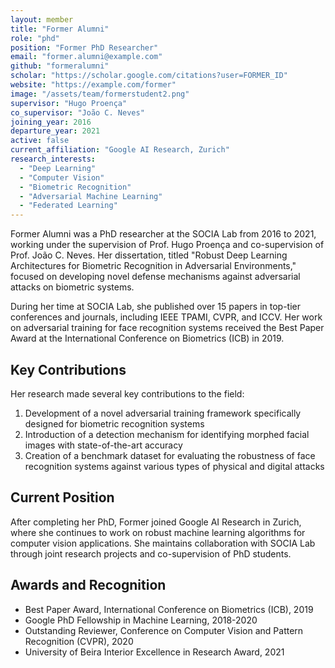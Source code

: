 ```yaml
---
layout: member
title: "Former Alumni"
role: "phd"
position: "Former PhD Researcher"
email: "former.alumni@example.com"
github: "formeralumni"
scholar: "https://scholar.google.com/citations?user=FORMER_ID"
website: "https://example.com/former"
image: "/assets/team/formerstudent2.png"
supervisor: "Hugo Proença"
co_supervisor: "João C. Neves"
joining_year: 2016
departure_year: 2021
active: false
current_affiliation: "Google AI Research, Zurich"
research_interests:
  - "Deep Learning"
  - "Computer Vision"
  - "Biometric Recognition"
  - "Adversarial Machine Learning"
  - "Federated Learning"
---
```


Former Alumni was a PhD researcher at the SOCIA Lab from 2016 to 2021, working under the supervision of Prof. Hugo Proença and co-supervision of Prof. João C. Neves. Her dissertation, titled "Robust Deep Learning Architectures for Biometric Recognition in Adversarial Environments," focused on developing novel defense mechanisms against adversarial attacks on biometric systems.

During her time at SOCIA Lab, she published over 15 papers in top-tier conferences and journals, including IEEE TPAMI, CVPR, and ICCV. Her work on adversarial training for face recognition systems received the Best Paper Award at the International Conference on Biometrics (ICB) in 2019.

## Key Contributions

Her research made several key contributions to the field:

1. Development of a novel adversarial training framework specifically designed for biometric recognition systems
2. Introduction of a detection mechanism for identifying morphed facial images with state-of-the-art accuracy
3. Creation of a benchmark dataset for evaluating the robustness of face recognition systems against various types of physical and digital attacks

## Current Position

After completing her PhD, Former joined Google AI Research in Zurich, where she continues to work on robust machine learning algorithms for computer vision applications. She maintains collaboration with SOCIA Lab through joint research projects and co-supervision of PhD students.

## Awards and Recognition

- Best Paper Award, International Conference on Biometrics (ICB), 2019
- Google PhD Fellowship in Machine Learning, 2018-2020
- Outstanding Reviewer, Conference on Computer Vision and Pattern Recognition (CVPR), 2020
- University of Beira Interior Excellence in Research Award, 2021 